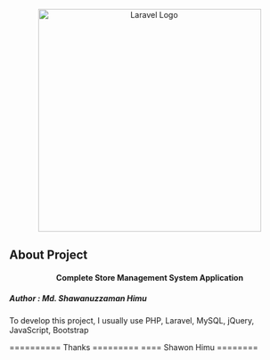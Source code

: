 <p align="center"><a href="https://laravel.com" target="_blank"><img src="https://raw.githubusercontent.com/laravel/art/master/logo-lockup/5%20SVG/2%20CMYK/1%20Full%20Color/laravel-logolockup-cmyk-red.svg" width="400" alt="Laravel Logo"></a></p>

## About Project

<h4 align="center">
    Complete Store Management System Application
</h4>

<h5> Author : Md. Shawanuzzaman Himu </h5>

To develop this project, I usually use PHP, Laravel, MySQL, jQuery, JavaScript, Bootstrap

========== Thanks =========
==== Shawon Himu  ========

